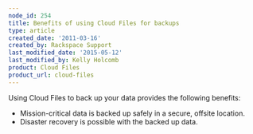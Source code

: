 ```yaml
---
node_id: 254
title: Benefits of using Cloud Files for backups
type: article
created_date: '2011-03-16'
created_by: Rackspace Support
last_modified_date: '2015-05-12'
last_modified_by: Kelly Holcomb
product: Cloud Files
product_url: cloud-files
---
```


Using Cloud Files to back up your data provides the following benefits:

-   Mission-critical data is backed up safely in a
    secure, offsite location.
-   Disaster recovery is possible with the backed up data.


